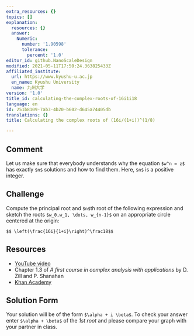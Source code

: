```yaml
---
extra_resources: {}
topics: []
explanation:
  resources: {}
  answer:
    Numeric:
      number: '1.90598'
      tolerance:
        percent: '1.0'
editor_id: github.NanoScaleDesign
modified: 2021-05-11T17:50:24.363825433Z
affiliated_institute:
  url: https://www.kyushu-u.ac.jp
  en_name: Kyushu University
  name: 九州大学
version: '1.0'
title_id: calculating-the-complex-roots-of-16i1i18
language: en
id: 251b8109-7ab3-4b20-b602-d645a74405db
translations: {}
title: Calculating the complex roots of (16i/(1+i))^(1/8)

---
```


## Comment
Let us make sure that everybody understands why the equation `$w^n = z$` has  exactly `$n$` solutions and how to find them. Here, `$n$` is a positive integer.

## Challenge
Compute the principal root and `$n$`th root of the following expression and sketch the roots `$w_0,w_1, \dots, w_{n-1}$` on an appropriate circle centered at the origin:
  
`$$ \left(\frac{16i}{1+i}\right)^\frac18$$`

## Resources
- [YouTube video](https://www.youtube.com/watch?v=yI2NeikrxoU&list=PLi7yHjesblV0sSfZzWdSUXGO683n_nJdQ&index=4)
- Chapter 1.3 of *A first course in complex analysis with applications* by D. Zill and P. Shanahan
- [Khan Academy](https://www.khanacademy.org/math/precalculus/imaginary-and-complex-numbers#polar-form-of-complex-numbers)


## Solution Form
Your solution will be of the form `$\alpha + i \beta$`.
To check your answer enter `$\alpha + \beta$`  of the _1st root_ and please compare your graph with your partner in class.